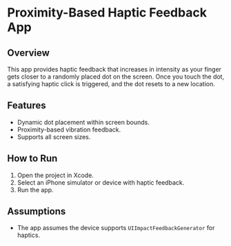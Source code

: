 # Proximity-Based Haptic Feedback App

## Overview
This app provides haptic feedback that increases in intensity as your finger gets closer to a randomly placed dot on the screen. Once you touch the dot, a satisfying haptic click is triggered, and the dot resets to a new location.

## Features
- Dynamic dot placement within screen bounds.
- Proximity-based vibration feedback.
- Supports all screen sizes.

## How to Run
1. Open the project in Xcode.
2. Select an iPhone simulator or device with haptic feedback.
3. Run the app.

## Assumptions
- The app assumes the device supports `UIImpactFeedbackGenerator` for haptics.
